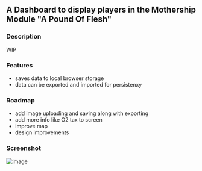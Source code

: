 ## A Dashboard to display players in the Mothership Module "A Pound Of Flesh"

### Description
WIP

### Features
- saves data to local browser storage
- data can be exported and imported for persistenxy

### Roadmap
- add image uploading and saving along with exporting
- add more info like O2 tax to screen
- improve map
- design improvements

### Screenshot
![image](https://github.com/Erik-Schuetze/a-pound-of-flesh-dashboard/assets/44951681/c7eadfa8-16cd-40a8-a0ce-21694082201a)
